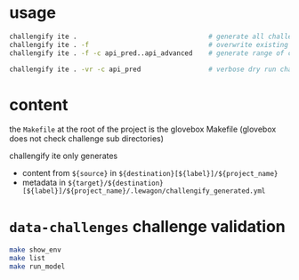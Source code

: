 
# usage

``` bash
challengify ite .                                 # generate all challenges
challengify ite . -f                              # overwrite existing content
challengify ite . -f -c api_pred..api_advanced    # generate range of challenges

challengify ite . -vr -c api_pred                 # verbose dry run challenge version api
```

# content

the `Makefile` at the root of the project is the glovebox Makefile (glovebox does not check challenge sub directories)

challengify ite only generates
- content from `${source}` in `${destination}[${label}]/${project_name}`
- metadata in `${target}/${destination}[${label}]/${project_name}/.lewagon/challengify_generated.yml`

# `data-challenges` challenge validation

``` bash
make show_env
make list
make run_model
```
